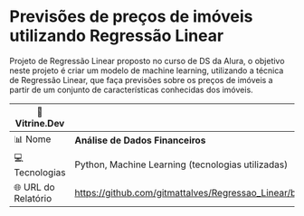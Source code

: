 # Previsões de preços de imóveis utilizando Regressão Linear
Projeto de Regressão Linear proposto no curso de DS da Alura, o objetivo neste projeto é criar um modelo de machine learning, utilizando a técnica de Regressão Linear, que faça previsões sobre os preços de imóveis a partir de um conjunto de características conhecidas dos imóveis.


| :rocket: Vitrine.Dev |    |
| -------------  | --- |
| :bar_chart: Nome        | **Análise de Dados Financeiros**
| :computer: Tecnologias | Python, Machine Learning  (tecnologias utilizadas)
| :globe_with_meridians: URL do Relatório         | https://github.com/gitmattalves/Regressao_Linear/blob/main/Exercicio_Regressao_Linear_Alura_.ipynb
